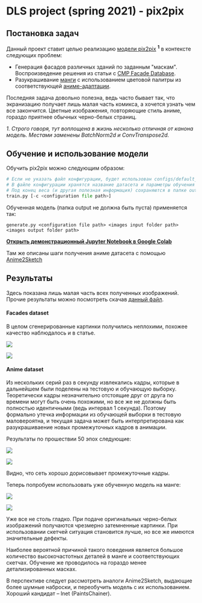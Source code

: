# DLS project (spring 2021) - pix2pix

## Постановка задач

Данный проект ставит целью реализацию [модели pix2pix](https://phillipi.github.io/pix2pix/) <sup>**1**</sup> в контексте следующих проблем:

- Генерация фасадов различных зданий по заданным "маскам". Воспроизведение решения из статьи с [CMP Facade Database](https://cmp.felk.cvut.cz/~tylecr1/facade/).
- Разукрашивание [манги](https://myanimelist.net/manga/1/Monster) с использованием цветовой палитры из соответствующей [аниме-адаптации](https://myanimelist.net/anime/19/Monster). 

Последняя задача довольно полезна, ведь часто бывает так, что экранизацию получает лишь малая часть комикса, а хочется узнать чем все закончится. Цветные изображения, повторяющие стиль аниме, гораздо приятнее обычных черно-белых страниц.

*1. Строго говоря, тут воплощена в жизнь несколько отличная от канона модель. Местами заменены BatchNorm2d и ConvTranspose2d.*

## Обучение и использование модели

Обучить pix2pix можно следующим образом:

```python
# Если не указать файл конфигурации, будет использован configs/default_config.py
# В файле конфигурации хранятся название датасета и параметры обучения
# Под конец веса (и другая полезная информация) сохраняются в папке output
train.py [-c <configuration file path>]
```

Обученная модель (папка output не должна быть пуста) применяется так:

```
generate.py <configuration file path> <images input folder path> <images output folder path>
```

**[Открыть демонстрационный Jupyter Notebook в Google Colab](https://colab.research.google.com/github/jys1670/DataScienceProjects/blob/master/pix2pix/pix2pix_example.ipynb)**

Там же описаны шаги получения аниме датасета с помощью [Anime2Sketch](https://github.com/Mukosame/Anime2Sketch)

## Результаты

Здесь показана лишь малая часть всех полученных изображений. Прочие результаты можно посмотреть скачав [данный файл](https://drive.google.com/uc?id=1-5ZFOdCRgfoZZpmh2Dm73nA0k4eV5MK7).

#### Facades dataset

В целом сгенерированные картинки получились неплохими, похожее качество наблюдалось и в статье.

![](images/facades/87.png)

![](images/facades/27.png)

#### Anime dataset

Из нескольких серий раз в секунду извлекались кадры, которые в дальнейшем были поделены на тестовую и обучающую выборку. Теоретически кадры незначительно отстоящие друг от друга по времени могут быть очень похожими, но все же не должны быть полностью идентичными (ведь интервал 1 секунда). Поэтому формально утечка информации из обучающей выборки в тестовую маловероятна, и текущая задача может быть интерпретирована как разукрашиваение новых промежуточных кадров в анимации.

Результаты по прошествии 50 эпох следующие:

![](images/monster/anime/111.png)

![](images/monster/anime/115.png)

Видно, что сеть хорошо дорисовывает промежуточные кадры.

Теперь попробуем использовать уже обученную модель на манге:

![](images/monster/manga/m1.png)

![](images/monster/manga/m2.png)

Уже все не столь гладко. При подаче оригинальных черно-белых изображений получаются чрезмерно затемненные картинки. При использовании скетчей ситуация становится лучше, но все же имеются значительные дефекты.

Наиболее вероятной причиной такого поведения является большое количество высокочастотных деталей в манге и соответствующих скетчах. Обучение же проводилось на гораздо менее детализированных масках. 

В перспективе следует рассмотреть аналоги Anime2Sketch, выдающие более шумные наброски, и переобучить модель с их использованием. Хороший кандидат – lnet (PaintsChainer).